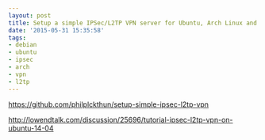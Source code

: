 ```yaml
---
layout: post
title: Setup a simple IPSec/L2TP VPN server for Ubuntu, Arch Linux and Debian
date: '2015-05-31 15:35:58'
tags:
- debian
- ubuntu
- ipsec
- arch
- vpn
- l2tp
---
```


https://github.com/philplckthun/setup-simple-ipsec-l2tp-vpn

http://lowendtalk.com/discussion/25696/tutorial-ipsec-l2tp-vpn-on-ubuntu-14-04
